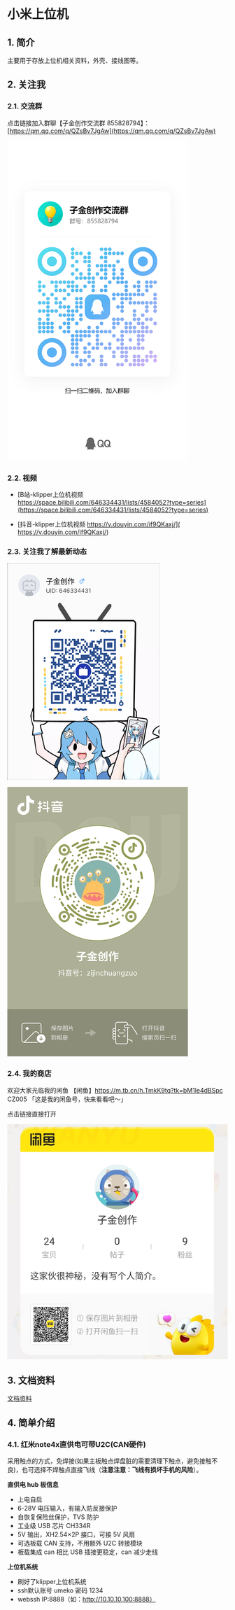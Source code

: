# 小米上位机

## 1. 简介

主要用于存放上位机相关资料，外壳、接线图等。

## 2. 关注我

### 2.1. 交流群

点击链接加入群聊【子金创作交流群 855828794】：[https://qm.qq.com/q/QZsBv7JgAw](https://qm.qq.com/q/QZsBv7JgAw)

![子金创作交流群 855828794](vx_images/zijinchuangzuoqq.png)

### 2.2. 视频

- [B站-klipper上位机视频 https://space.bilibili.com/646334431/lists/4584052?type=series](https://space.bilibili.com/646334431/lists/4584052?type=series)

- [抖音-klipper上位机视频 https://v.douyin.com/if9QKaxj/]( https://v.douyin.com/if9QKaxj/)

### 2.3. 关注我了解最新动态

![B站-子金创作](vx_images/bilibilierweima.png)

![抖音-子金创作](vx_images/douyinerweima.png)


### 2.4. 我的商店

欢迎大家光临我的闲鱼 【闲鱼】https://m.tb.cn/h.TmkK9tq?tk=bM1le4dBSpc CZ005 「这是我的闲鱼号，快来看看吧～」

点击链接直接打开

![闲鱼-子金创作](vx_images/xianyuerweima.jpg)


## 3. 文档资料

[文档资料](./doc/)

## 4. 简单介绍

### 4.1. 红米note4x直供电可带U2C(CAN硬件)

采用触点的方式，免焊接(如果主板触点焊盘脏的需要清理下触点，避免接触不良)，也可选择不焊触点直接飞线（**注意注意：飞线有损坏手机的风险**）。

**直供电 hub 板信息**

- 上电自启
- 6-28V 电压输入，有输入防反接保护
- 自恢复保险丝保护，TVS 防护
- 工业级 USB 芯片 CH334R
- 5V 输出，XH2.54×2P 接口，可接 5V 风扇
- 可选板载 CAN 支持，不用额外 U2C 转接模块
- 板载集成 can 相比 USB 插接更稳定，can 减少走线

**上位机系统**

- 刷好了klipper上位机系统
- ssh默认账号 umeko 密码 1234
- webssh IP:8888（如：http://10.10.10.100:8888）


